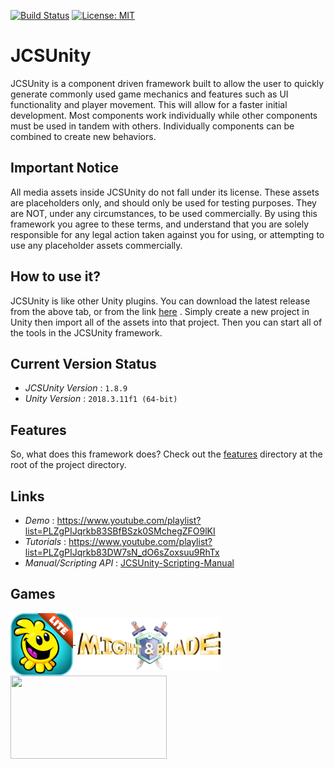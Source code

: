 [![Build Status](https://travis-ci.com/jcs090218/JCSUnity.svg?branch=master)](https://travis-ci.com/jcs090218/JCSUnity)
[![License: MIT](https://img.shields.io/badge/License-MIT-yellow.svg)](https://opensource.org/licenses/MIT)


# JCSUnity #
JCSUnity is a component driven framework built to allow the user
to quickly generate commonly used game mechanics and features
such as UI functionality and player movement. This will allow
for a faster initial development. Most components work individually
while other components must be used in tandem with others.
Individually components can be combined to create new behaviors.


## Important Notice ##
All media assets inside JCSUnity do not fall under its license.
These assets are placeholders only, and should only be used for
testing purposes. They are NOT, under any circumstances, to be
used commercially. By using this framework you agree to these
terms, and understand that you are solely responsible for any
legal action taken against you for using, or attempting to use
any placeholder assets commercially.


## How to use it? ##
JCSUnity is like other Unity plugins. You can download the latest
release from the above tab, or from the link
[here](https://github.com/jcs090218/JCSUnity/releases/latest)
. Simply create a new project in Unity then import all of
the assets into that project. Then you can start all of the tools
in the JCSUnity framework. <br/>


## Current Version Status ##
* *JCSUnity Version* : `1.8.9`
* *Unity Version* : `2018.3.11f1 (64-bit)`


## Features ##
So, what does this framework does? Check out the
[features](https://github.com/jcs090218/JCSUnity/tree/master/features)
directory at the root of the project directory.


## Links ##
* *Demo* : https://www.youtube.com/playlist?list=PLZgPIJqrkb83SBfBSzk0SMchegZFO9lKI
* *Tutorials* : https://www.youtube.com/playlist?list=PLZgPIJqrkb83DW7sN_dO6sZoxsuu9RhTx
* *Manual/Scripting API* : <a href="http://www.jcs-profile.com:3001">JCSUnity-Scripting-Manual</a>


## Games ##
<a href="https://play.google.com/store/apps/details?id=com.aau.jcs" target="_blank">
  <img src="./games/hemlock_logo.png" width="100" height="100" align="middle"/>
</a>
<a href="https://www.youtube.com/watch?v=si_G0zIo0P0&feature=youtu.be" target="_blank">
  <img src="./games/might_&_blade_logo.png" width="232" height="83" align="middle"/>
</a>
<a href="https://mwgamedesign.itch.io/sugar-sleuths" target="_blank">
  <img src="./games/SugarSleuths_logo.png" width="250" height="133" align="middle"/>
</a>
